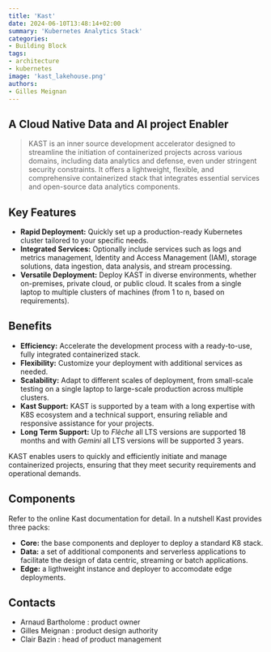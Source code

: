 ```yaml
---
title: 'Kast'
date: 2024-06-10T13:48:14+02:00
summary: 'Kubernetes Analytics Stack'
categories: 
- Building Block
tags:
- architecture
- kubernetes
image: 'kast_lakehouse.png'
authors:
- Gilles Meignan
---
```


## A Cloud Native Data and AI project Enabler

  > KAST is an inner source development accelerator designed to streamline the initiation of containerized projects across various domains, including data analytics and defense, even under stringent security constraints. It offers a lightweight, flexible, and comprehensive containerized stack that integrates essential services and open-source data analytics components.

## Key Features

  - **Rapid Deployment:** Quickly set up a production-ready Kubernetes cluster tailored to your specific needs.
  - **Integrated Services:** Optionally include services such as logs and metrics management, Identity and Access Management (IAM), storage solutions, data ingestion, data analysis, and stream processing.
  - **Versatile Deployment:** Deploy KAST in diverse environments, whether on-premises, private cloud, or public cloud. It scales from a single laptop to multiple clusters of machines (from 1 to n, based on requirements).

## Benefits

  - **Efficiency:** Accelerate the development process with a ready-to-use, fully integrated containerized stack.
  - **Flexibility:** Customize your deployment with additional services as needed.
  - **Scalability:** Adapt to different scales of deployment, from small-scale testing on a single laptop to large-scale production across multiple clusters.
  - **Kast Support:** KAST is supported by a team with a long expertise with K8S ecosystem and a technical support, ensuring reliable and responsive assistance for your projects.
  - **Long Term Support:** Up to *Flèche* all LTS versions are supported 18 months and with *Gemini* all LTS versions will be supported 3 years.

  KAST enables users to quickly and efficiently initiate and manage containerized projects, 
  ensuring that they meet security requirements and operational demands.

## Components

  Refer to the online Kast documentation for detail. In a nutshell Kast provides three packs: 

  - **Core:** the base components and deployer to deploy a standard K8 stack. 
  - **Data:** a set of additional components and serverless applications to facilitate the design of data centric, streaming or batch applications.
  - **Edge:** a ligthweight instance and deployer to accomodate edge deployments. 

## Contacts

- Arnaud Bartholome : product owner
- Gilles Meignan : product design authority
- Clair Bazin : head of product management
